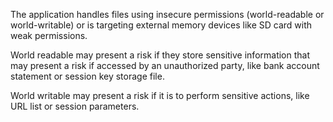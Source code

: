 The application handles files using insecure permissions (world-readable or world-writable) or is targeting external memory devices like SD card with weak permissions.

World readable may present a risk if they store sensitive information that may present a risk if accessed by an unauthorized party, like bank account statement or session key storage file.

World writable may present a risk if it is to perform sensitive actions, like URL list or session parameters.